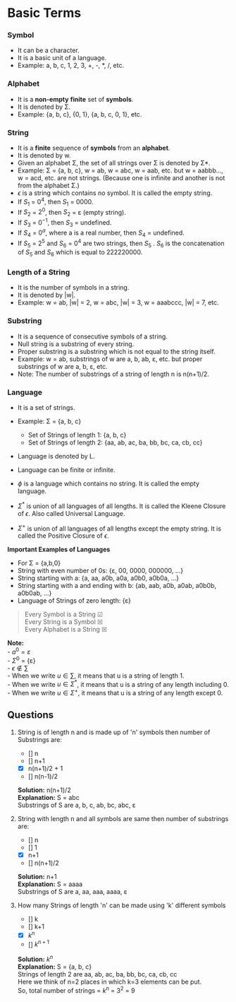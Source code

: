 # Basic Terms

### Symbol 
- It can be a character.
- It is a basic unit of a language.
- Example: a, b, c, 1, 2, 3, +, -, *, /, etc.

### Alphabet
- It is a <b>non-empty</b> <b>finite</b> set of <b>symbols</b>.
- It is denoted by Σ.
- Example: {a, b, c}, {0, 1}, {a, b, c, 0, 1}, etc.

### String
- It is a <b>finite</b> sequence of <b>symbols</b> from an <b>alphabet</b>.
- It is denoted by w.
- Given an alphabet Σ, the set of all strings over Σ is denoted by Σ*.
- Example: Σ = {a, b, c}, w = ab, w = abc, w = aab, etc. but w = aabbb..., w = acd, etc. are not strings. (Because one is infinite and another is not from the alphabet Σ.)
- $\epsilon$ is a string which contains no symbol. It is called the empty string.
- If $S_{1}$ = $0^{4}$, then $S_{1}$ = 0000.
- If $S_{2}$ = $2^{0}$, then $S_{2}$ = ε (empty string).
- If $S_{3}$ = $0^{-1}$, then $S_{3}$ = undefined.
- If $S_{4}$ = $0^{a}$, where a is a real number, then $S_{4}$ = undefined.
- If $S_{5}$ = $2^{5}$ and $S_{6}$ = $0^{4}$ are two strings, then $S_{5}$ . $S_{6}$ is the concatenation of $S_{5}$ and $S_{6}$ which is equal to 222220000.

### Length of a String
- It is the number of symbols in a string.
- It is denoted by |w|.
- Example: w = ab, |w| = 2, w = abc, |w| = 3, w = aaabccc, |w| = 7, etc.

### Substring
- It is a sequence of consecutive symbols of a string.
- Null string is a substring of every string.
- Proper substring is a substring which is not equal to the string itself.
- Example: w = ab, substrings of w are a, b, ab, ε, etc. but proper substrings of w are a, b, ε, etc.
- Note: The number of substrings of a string of length n is n(n+1)/2.

### Language
- It is a set of strings.
- Example: Σ = {a, b, c}
    - Set of Strings of length 1: {a, b, c}
    - Set of Strings of length 2: {aa, ab, ac, ba, bb, bc, ca, cb, cc}
- Language is denoted by L.
- Language can be finite or infinite.
- $\phi$ is a language which contains no string. It is called the empty language.

- $\Sigma^{*}$ is union of all languages of all lengths. It is called the Kleene Closure of $\epsilon$. Also called Universal Language.
- $\Sigma^{+}$ is union of all languages of all lengths except the empty string. It is called the Positive Closure of $\epsilon$.

**Important Examples of Languages**
- For Σ = {a,b,0}
- String with even number of 0s: {ε, 00, 0000, 000000, ...}
- String starting with a: {a, aa, a0b, a0a, a0b0, a0b0a, ...}
- String starting with a and ending with b: {ab, aab, a0b, a0ab, a0b0b, a0b0ab, ...}
- Language of Strings of zero length: {ε}

> Every Symbol is a String &#x2611; <br>
> Every String is a Symbol &#x2612; <br>
> Every Alphabet is a String &#x2612; <br>

**Note:** <br>
    - $a^0 = ε$ <br>
    - $\Sigma^{0}$ = {ε} <br>
    - $\epsilon \not \in \sum$ <br>
    - When we write $u \in \sum$, it means that u is a string of length 1. <br>
    - When we write $u \in \Sigma^{*}$, it means that u is a string of any length including 0. <br>
    - When we write $u \in \Sigma^{+}$, it means that u is a string of any length except 0. <br>

## Questions

1. String is of length n and is made up of 'n' symbols then number of Substrings are: <br>
    - [] n <br>
    - [] n+1 <br>
    - [x] n(n+1)/2 + 1<br>
    - [] n(n-1)/2 <br>

    **Solution:** n(n+1)/2 <br>
    **Explanation:** S = abc <br>
    Substrings of S are a, b, c, ab, bc, abc, ε

2. String with length n and all symbols are same then number of substrings are: <br>
    - [] n <br>
    - [] 1 <br>
    - [x] n+1 <br>
    - [] n(n+1)/2 <br>

    **Solution:** n+1 <br>
    **Explanation:** S = aaaa <br>
    Substrings of S are a, aa, aaa, aaaa, ε

3. How many Strings of length 'n' can be made using 'k' different symbols
    - [] k <br>
    - [] k+1 <br>
    - [x] $k^{n}$ <br>
    - [] $k^{n+1}$ <br>

    **Solution:** $k^{n}$ <br>
    **Explanation:** S = {a, b, c} <br>
    Strings of length 2 are aa, ab, ac, ba, bb, bc, ca, cb, cc <br>
    Here we think of n=2 places in which k=3 elements can be put. <br>
    So, total number of strings = $k^{n}$ = $3^{2}$ = 9
